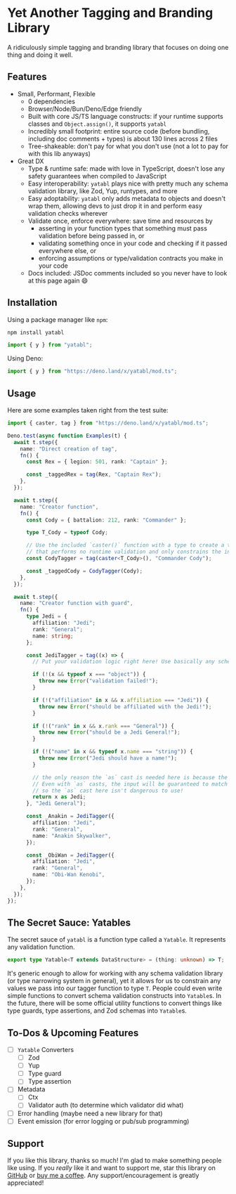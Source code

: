 # Yet Another Tagging and Branding Library

A ridiculously simple tagging and branding library that focuses on doing one thing and doing it well.

## Features

- Small, Performant, Flexible
  - 0 dependencies
  - Browser/Node/Bun/Deno/Edge friendly
  - Built with core JS/TS language constructs: if your runtime supports classes and `Object.assign()`, it supports `yatabl`
  - Incredibly small footprint: entire source code (before bundling, including doc comments + types) is about 130 lines across 2 files
  - Tree-shakeable: don't pay for what you don't use (not a lot to pay for with this lib anyways)
- Great DX
  - Type & runtime safe: made with love in TypeScript, doesn't lose any safety guarantees when compiled to JavaScript
  - Easy interoperability: `yatabl` plays nice with pretty much any schema validation library, like Zod, Yup, runtypes, and more
  - Easy adoptability: `yatabl` only adds metadata to objects and doesn't wrap them, allowing devs to just drop it in and perform easy validation checks wherever
  - Validate once, enforce everywhere: save time and resources by
    - asserting in your function types that something must pass validation before being passed in, or
    - validating something once in your code and checking if it passed everywhere else, or
    - enforcing assumptions or type/validation contracts you make in your code
  - Docs included: JSDoc comments included so you never have to look at this page again :smile:

## Installation

Using a package manager like `npm`:

```sh
npm install yatabl
```

```ts
import { y } from "yatabl";
```

Using Deno:

```ts
import { y } from "https://deno.land/x/yatabl/mod.ts";
```

## Usage

Here are some examples taken right from the test suite:

```ts
import { caster, tag } from "https://deno.land/x/yatabl/mod.ts";

Deno.test(async function Examples(t) {
  await t.step({
    name: "Direct creation of tag",
    fn() {
      const Rex = { legion: 501, rank: "Captain" };

      const _taggedRex = tag(Rex, "Captain Rex");
    },
  });

  await t.step({
    name: "Creator function",
    fn() {
      const Cody = { battalion: 212, rank: "Commander" };

      type T_Cody = typeof Cody;

      // Use the included `caster()` function with a type to create a tagger function
      // that performs no runtime validation and only constrains the input type
      const CodyTagger = tag(caster<T_Cody>(), "Commander Cody");

      const _taggedCody = CodyTagger(Cody);
    },
  });

  await t.step({
    name: "Creator function with guard",
    fn() {
      type Jedi = {
        affiliation: "Jedi";
        rank: "General";
        name: string;
      };

      const JediTagger = tag((x) => {
        // Put your validation logic right here! Use basically any schema validation library you want!

        if (!(x && typeof x === "object")) {
          throw new Error("validation failed!");
        }

        if (!("affiliation" in x && x.affiliation === "Jedi")) {
          throw new Error("should be affiliated with the Jedi!");
        }

        if (!("rank" in x && x.rank === "General")) {
          throw new Error("should be a Jedi General!");
        }

        if (!("name" in x && typeof x.name === "string")) {
          throw new Error("Jedi should have a name!");
        }

        // the only reason the `as` cast is needed here is because the validation logic is pretty basic.
        // Even with `as` casts, the input will be guaranteed to match the type,
        // so the `as` cast here isn't dangerous to use!
        return x as Jedi;
      }, "Jedi General");

      const _Anakin = JediTagger({
        affiliation: "Jedi",
        rank: "General",
        name: "Anakin Skywalker",
      });

      const _ObiWan = JediTagger({
        affiliation: "Jedi",
        rank: "General",
        name: "Obi-Wan Kenobi",
      });
    },
  });
});
```

## The Secret Sauce: Yatables

The secret sauce of `yatabl` is a function type called a `Yatable`. It represents any validation function.

```ts
export type Yatable<T extends DataStructure> = (thing: unknown) => T;
```

It's generic enough to allow for working with any schema validation library (or type narrowing system in general), yet it allows for us to constrain any values we pass into our tagger function to type `T`. People could even write simple functions to convert schema validation constructs into `Yatable`s. In the future, there will be some official utility functions to convert things like type guards, type assertions, and Zod schemas into `Yatable`s.

## To-Dos & Upcoming Features

- [ ] `Yatable` Converters
  - [ ] Zod
  - [ ] Yup
  - [ ] Type guard
  - [ ] Type assertion
- [ ] Metadata
  - [ ] Ctx
  - [ ] Validator auth (to determine which validator did what)
- [ ] Error handling (maybe need a new library for that)
- [ ] Event emission (for error logging or pub/sub programming)

## Support

If you like this library, thanks so much! I'm glad to make something people like using. If you _really_ like it and want to support me, star this library on [GitHub](https://github.com/ben-laird/yatabl) or [buy me a coffee](https://www.buymeacoffee.com/benlaird). Any support/encouragement is greatly appreciated!
